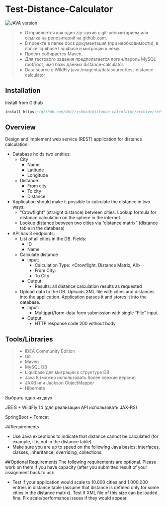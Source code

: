 # Test-Distance-Calculator
![JAVA version](https://img.shields.io/static/v1?label=Java&message=1.8&color=orange)
>- Отправляется как один zip-архив с git-репозитарием или ссылка на репозитарий на github.com.
>- В проекте в папке docs документация (при необходимости), в папке liquibase Liquibase и миграции к нему.
>- Проект собирается Maven.
>- Для тестового задания предполагается логин/пароль MySQL root/root, имя базы данных distance-calculator.
>- Data source в WildFly java:/magenta/datasource/test-distance-calculator .
## Installation
Install from Github 
```Java
install https://github.com/dmitrishkod/distance-calculator/archive/refs/heads/main.zip
```
## Overview
Design and implement web service (REST) application for distance calculation:
- Database holds two entities:
   - City
      - Name
      - Latitude
      - Longitude
   - Distance
      - From city
      - To city
      - Distance
- Application should make it possible to calculate the distance in two ways:
   - “Crowflight” (straight distance) between cities. Lookup formula for distance calculation on the sphere in the internet.
   - Lookup distance between two cities via “distance matrix” (distance table in the database)
- API has 3 endpoints:
   - List of all cities in the DB. Fields:
      - ID
      - Name
   - Calculate distance
      - Input:
           - Calculation Type: <Crowflight, Distance Matrix, All>
           - From City: <List of cities>
           - To City: <List of Cities>
      - Output:
           - Results: all distance calculation results as requested
   - Upload data to the DB. Uploads XML file with cities and distances into the application. Application parses it and stores it into the database.
       - Input:
            - Multipart/form-data form submission with single “File” input.
       - Output:
            - HTTP response code 200 without body

## Tools/Libraries
>- IDEA Community Edition
>- Git
>- Maven
>- MySQL DB
>- Liquibase для миграции к структуре DB
>- Java 8 (можно использовать более свежие версии)
>- JAXB или Jackson ObjectMapper
>- Hibernate


Выбрать одно из двух:

JEE 8 + WildFly 14 (для реализации API использовать JAX-RS)

SpringBoot + Tomcat 

##Requirements 
- Use Java exceptions to indicate that distance cannot be calculated (for example, it is not in the distance table). 
- Make sure you are up to speed on the following Java basics: interfaces, classes, inheritance, overriding, collections. 

##Optional Requirements 
The following requirements are optional. Please work on them if you have capacity (after you submitted result of your assignment back to us): 
- Test if your application would scale to 10.000 cities and 1.000.000 entries in distance table (assume that distance is defined only for some cities in the distance matrix). Test if XML file of this size can be loaded fine. Fix scale/performance issues if they would appear.  